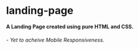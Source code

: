 # landing-page
**A Landing Page created using pure HTML and CSS.**

###### - Yet to acheive Mobile Responsiveness.

